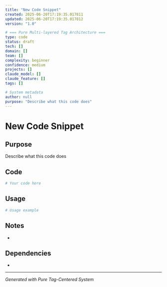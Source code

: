 ```yaml
---
title: "New Code Snippet"
created: 2025-06-20T17:19:35.017811
updated: 2025-06-20T17:19:35.017812
version: "1.0"

# === Pure Multi-layered Tag Architecture ===
type: code
status: draft
tech: []
domain: []
team: []
complexity: beginner
confidence: medium
projects: []
claude_model: []
claude_feature: []
tags: []

# System metadata
author: null
purpose: "Describe what this code does"
---
```


# New Code Snippet

## Purpose
Describe what this code does

## Code

```python
# Your code here
```

## Usage

```python
# Usage example
```

## Notes
- 

## Dependencies
- 

---
*Generated with Pure Tag-Centered System*
